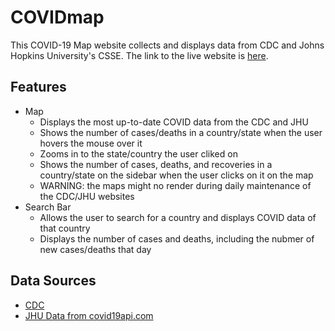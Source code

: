 # COVIDmap
This COVID-19 Map website collects and displays data from CDC and Johns Hopkins University's CSSE.
The link to the live website is [here](https://1albertchen.github.io/COVIDmap/index.html).

## Features
- Map
  - Displays the most up-to-date COVID data from the CDC and JHU
  - Shows the number of cases/deaths in a country/state when the user hovers the mouse over it
  - Zooms in to the state/country the user cliked on
  - Shows the number of cases, deaths, and recoveries in a country/state on the sidebar when the user clicks on it on the map
  - WARNING: the maps might no render during daily maintenance of the CDC/JHU websites
- Search Bar
  - Allows the user to search for a country and displays COVID data of that country
  - Displays the number of cases and deaths, including the nubmer of new cases/deaths that day

## Data Sources
- [CDC](https://data.cdc.gov/resource/9mfq-cb36.json)
- [JHU Data from covid19api.com](https://api.covid19api.com/)
